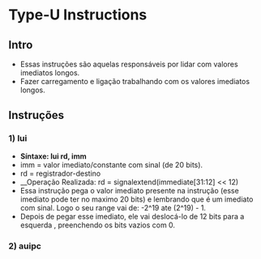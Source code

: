 # Type-U Instructions

## Intro
* Essas instruções são aquelas responsáveis por lidar com valores imediatos longos.
* Fazer carregamento e ligação trabalhando com os valores imediatos longos.

## Instruções
### 1) lui
* __Síntaxe: lui rd, imm__
* imm = valor imediato/constante com sinal (de 20 bits).
* rd = registrador-destino
* __Operação Realizada: rd = signalextend(immediate[31:12] << 12)
* Essa instrução pega o valor imediato presente na instrução (esse imediato pode ter no maximo 20 bits) e lembrando que é um imediato com sinal. Logo o seu range vai de: -2^19 ate (2^19) - 1.
* Depois de pegar esse imediato, ele vai deslocá-lo de 12 bits para a esquerda , preenchendo os bits vazios com 0.


### 2) auipc
